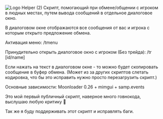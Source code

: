 ![Logo Helper (2)](https://github.com/Turan-Fresko/TradeHelper-ARZ/assets/129890750/6ef4b7cd-a2b3-46eb-9a81-83dedfd4fe49)
Скрипт, помогающий при обмене/общении с игроком в людных местах, путем вывода сообщений в отдельное диалоговое окно.

В диалоговом окне отображаются все сообщения от вас и игрока с которым открыто предложение обмена.

Активация меню: /tmenu

Принудительно открыть диалоговое окно с игроком (Без трейда): /tr [id/name]

Если нажать на текст в диалоговом окне - то можно будет скопировать сообщение в буфер обмена.
(Может из за других скриптов слетать кодировка, что бы это исправить нужно просто перезагрузить скрипт.)

Основные зависимости: Moonloader 0.26 + mimgui + samp.events

Это мой первый публичный скрипт, наверное много говнокода, выслушаю любую критику 🙂

Так же я буду поддерживать этот скрипт и исправлять баги.
